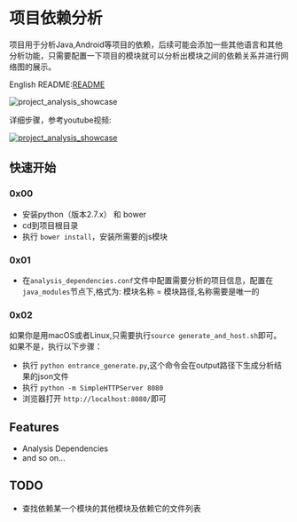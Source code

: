 # 项目依赖分析

项目用于分析Java,Android等项目的依赖，后续可能会添加一些其他语言和其他分析功能，只需要配置一下项目的模块就可以分析出模块之间的依赖关系并进行网络图的展示。

English README:[README](https://github.com/Kyson/AnalysisProjectDependencies/blob/master/README.md)

![project_analysis_showcase](https://raw.githubusercontent.com/Kyson/AnalysisProjectDependencies/master/ART/project_analysis_showcase.gif)

详细步骤，参考youtube视频:

[![project_analysis_showcase](https://img.youtube.com/vi/v9Xzxle-9v0/0.jpg)](https://www.youtube.com/watch?v=v9Xzxle-9v0)

## 快速开始

### 0x00

- 安装python（版本2.7.x） 和 bower
- cd到项目根目录
- 执行 `bower install`，安装所需要的js模块

### 0x01

- 在`analysis_dependencies.conf`文件中配置需要分析的项目信息，配置在`java_modules`节点下,格式为: 模块名称 = 模块路径,名称需要是唯一的

### 0x02

如果你是用macOS或者Linux,只需要执行`source generate_and_host.sh`即可。
如果不是，执行以下步骤：

- 执行 `python entrance_generate.py`,这个命令会在output路径下生成分析结果的json文件
- 执行 `python -m SimpleHTTPServer 8080`
- 浏览器打开 `http://localhost:8080/`即可

## Features

- Analysis Dependencies
- and so on...

## TODO 

- 查找依赖某一个模块的其他模块及依赖它的文件列表



